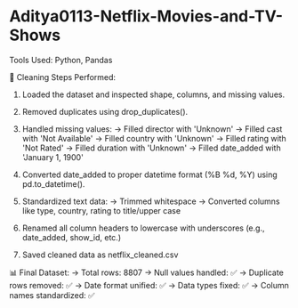 # Aditya0113-Netflix-Movies-and-TV-Shows

Tools Used: Python, Pandas

🔧 Cleaning Steps Performed:
1. Loaded the dataset and inspected shape, columns, and missing values.
2. Removed duplicates using drop_duplicates().
3. Handled missing values:
   -> Filled director with 'Unknown'
   -> Filled cast with 'Not Available'
   -> Filled country with 'Unknown'
   -> Filled rating with 'Not Rated'
   -> Filled duration with 'Unknown'
   -> Filled date_added with 'January 1, 1900'

4. Converted date_added to proper datetime format (%B %d, %Y) using pd.to_datetime().
5. Standardized text data:
   -> Trimmed whitespace
   -> Converted columns like type, country, rating to title/upper case

6. Renamed all column headers to lowercase with underscores (e.g., date_added, show_id, etc.)
7. Saved cleaned data as netflix_cleaned.csv

📊 Final Dataset:
  -> Total rows: 8807
  -> Null values handled: ✅
  -> Duplicate rows removed: ✅
  -> Date format unified: ✅
  -> Data types fixed: ✅
  -> Column names standardized: ✅
